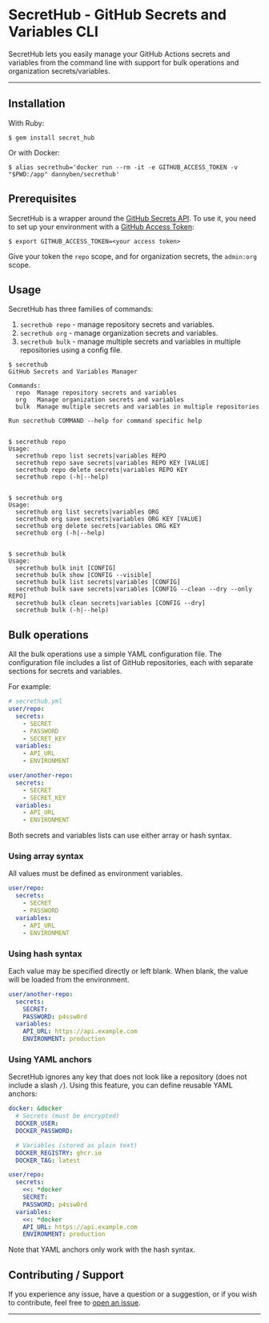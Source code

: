 # SecretHub - GitHub Secrets and Variables CLI

SecretHub lets you easily manage your GitHub Actions secrets and variables from the command line
with support for bulk operations and organization secrets/variables.

---

## Installation

With Ruby:

```shell
$ gem install secret_hub
```

Or with Docker:

```shell
$ alias secrethub='docker run --rm -it -e GITHUB_ACCESS_TOKEN -v "$PWD:/app" dannyben/secrethub'
```

## Prerequisites

SecretHub is a wrapper around the [GitHub Secrets API][secrets-api]. To use
it, you need to set up your environment with a
[GitHub Access Token][access-key]:


```shell
$ export GITHUB_ACCESS_TOKEN=<your access token>
```

Give your token the `repo` scope, and for organization secrets, the `admin:org` scope.

## Usage

SecretHub has three families of commands:

1. `secrethub repo` - manage repository secrets and variables.
2. `secrethub org` - manage organization secrets and variables.
3. `secrethub bulk` - manage multiple secrets and variables in multiple repositories using a config file.

```shell
$ secrethub
GitHub Secrets and Variables Manager

Commands:
  repo  Manage repository secrets and variables
  org   Manage organization secrets and variables
  bulk  Manage multiple secrets and variables in multiple repositories

Run secrethub COMMAND --help for command specific help


$ secrethub repo
Usage:
  secrethub repo list secrets|variables REPO
  secrethub repo save secrets|variables REPO KEY [VALUE]
  secrethub repo delete secrets|variables REPO KEY
  secrethub repo (-h|--help)


$ secrethub org
Usage:
  secrethub org list secrets|variables ORG
  secrethub org save secrets|variables ORG KEY [VALUE]
  secrethub org delete secrets|variables ORG KEY
  secrethub org (-h|--help)


$ secrethub bulk
Usage:
  secrethub bulk init [CONFIG]
  secrethub bulk show [CONFIG --visible]
  secrethub bulk list secrets|variables [CONFIG]
  secrethub bulk save secrets|variables [CONFIG --clean --dry --only REPO]
  secrethub bulk clean secrets|variables [CONFIG --dry]
  secrethub bulk (-h|--help)
```

## Bulk operations

All the bulk operations use a simple YAML configuration file.
The configuration file includes a list of GitHub repositories, each with separate
sections for secrets and variables.

For example:

```yaml
# secrethub.yml
user/repo:
  secrets:
    - SECRET
    - PASSWORD
    - SECRET_KEY
  variables:
    - API_URL
    - ENVIRONMENT

user/another-repo:
  secrets:
    - SECRET
    - SECRET_KEY
  variables:
    - API_URL
    - ENVIRONMENT
```

Both secrets and variables lists can use either array or hash syntax.

### Using array syntax

All values must be defined as environment variables.

```yaml
user/repo:
  secrets:
    - SECRET
    - PASSWORD
  variables:
    - API_URL
    - ENVIRONMENT
```

### Using hash syntax

Each value may be specified directly or left blank. When blank, 
the value will be loaded from the environment.

```yaml
user/another-repo:
  secrets:
    SECRET:
    PASSWORD: p4ssw0rd
  variables:
    API_URL: https://api.example.com
    ENVIRONMENT: production
```

### Using YAML anchors

SecretHub ignores any key that does not look like a repository (does not
include a slash `/`). Using this feature, you can define reusable YAML
anchors:

```yaml
docker: &docker
  # Secrets (must be encrypted)
  DOCKER_USER:
  DOCKER_PASSWORD:

  # Variables (stored as plain text)
  DOCKER_REGISTRY: ghcr.io
  DOCKER_TAG: latest

user/repo:
  secrets:
    <<: *docker
    SECRET:
    PASSWORD: p4ssw0rd
  variables:
    <<: *docker
    API_URL: https://api.example.com
    ENVIRONMENT: production
```

Note that YAML anchors only work with the hash syntax.


## Contributing / Support

If you experience any issue, have a question or a suggestion, or if you wish
to contribute, feel free to [open an issue][issues].

---

[secrets-api]: https://developer.github.com/v3/actions/secrets/
[access-key]: https://github.com/settings/tokens
[issues]: https://github.com/DannyBen/secret_hub/issues
